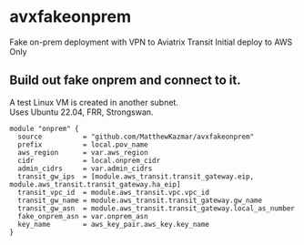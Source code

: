 # avxfakeonprem  
Fake on-prem deployment with VPN to Aviatrix Transit 
Initial deploy to AWS Only  

## Build out fake onprem and connect to it.  
A test Linux VM is created in another subnet.  
Uses Ubuntu 22.04, FRR, Strongswan.  

```
module "onprem" {
  source          = "github.com/MatthewKazmar/avxfakeonprem"
  prefix          = local.pov_name
  aws_region      = var.aws_region
  cidr            = local.onprem_cidr
  admin_cidrs     = var.admin_cidrs
  transit_gw_ips  = [module.aws_transit.transit_gateway.eip, module.aws_transit.transit_gateway.ha_eip]
  transit_vpc_id  = module.aws_transit.vpc.vpc_id
  transit_gw_name = module.aws_transit.transit_gateway.gw_name
  transit_gw_asn  = module.aws_transit.transit_gateway.local_as_number
  fake_onprem_asn = var.onprem_asn
  key_name        = aws_key_pair.aws_key.key_name
}
```
